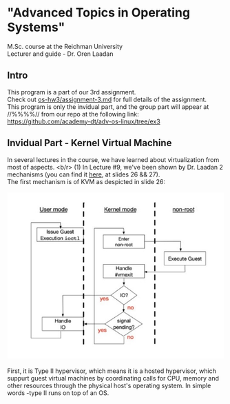 # "Advanced Topics in Operating Systems" 
 M.Sc. course at the Reichman University <br/>
 Lecturer and guide - Dr. Oren Laadan <br/>
## Intro

This program is a part of our 3rd assignment. <br/>
Check out [os-hw3/assignment-3.md](https://github.com/GlaiChen/os-hw3/blob/main/assignment-3.md) for full details of the assignment. <br/>
This program is only the invidual part, and the group part will appear at //%%%%// from our repo at the following link: <br/>https://github.com/academy-dt/adv-os-linux/tree/ex3 <br/>

## Invidual Part - Kernel Virtual Machine
In several lectures in the course, we have learned about virtualization from most of aspects. <b/r>
(1) In Lecture #9, we've been shown by Dr. Laadan 2 mechanisms (you can find it [here](https://github.com/GlaiChen/os-hw3/blob/main/AOS-2022-L09.pdf), at slides 26 && 27). <br/>
The first mechanism is of KVM as despicted in slide 26: <br/><br/>
<img src="/images/slide_26.jpg"> <br/><br/>
First, it is Type II hypervisor, which means it is a hosted hypervisor, which suppurt guest virtual machines by coordinating calls for CPU, memory and other resources through the physical host's operating system. In simple words -type II runs on top of an OS.
